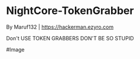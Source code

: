 # NightCore-TokenGrabber

By Maruf132 | https://hackerman.ezyro.com

Don't USE TOKEN GRABBERS DON'T BE SO STUPID

#Image
